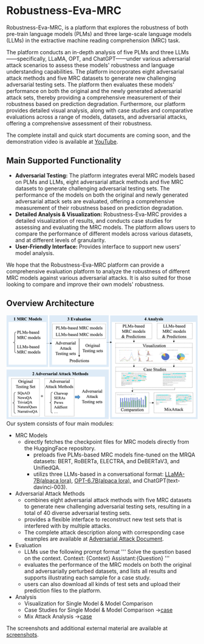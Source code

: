# Robustness-Eva-MRC

Robustness-Eva-MRC, is a platform that explores the robustness of both pre-train language models (PLMs) and three large-scale language models (LLMs) in the extractive machine reading comprehension (MRC) task. 

The platform conducts an in-depth analysis of five PLMs and three LLMs——specifically, LLaMA, OPT, and ChatGPT——under various adversarial attack scenarios to assess these models' robustness and language understanding capabilities.
The platform incorporates eight adversarial attack methods and five MRC datasets to generate new challenging adversarial testing sets. 
The platform then evaluates these models' performance on both the original and the newly generated adversarial attack sets, thereby providing a comprehensive measurement of their robustness based on prediction degradation.
Furthermore, our platform provides detailed visual analysis, along with case studies and comparative evaluations across a range of models, datasets, and adversarial attacks, offering a comprehensive assessment of their robustness.


The complete install and quick start documents are coming soon, and the demonstration video is available at [YouTube](https://www.youtube.com/watch?v=p0yO0n-iBz4&t=7s).


## Main Supported Functionality 
* **Adversarial Testing:** 
  The platform integrates everal MRC models based on PLMs and LLMs, eight adversarial attack methods and five MRC datasets to generate challenging adversarial testing sets. The performance of the models on both the original and newly generated adversarial attack sets are evaluated, offering a comprehensive measurement of their robustness based on prediction degradation.
* **Detailed Analysis & Visualization:** 
  Robustness-Eva-MRC provides a detailed visualization of results, and conducts case studies for assessing and evaluating the MRC models. 
  The platform allows users to compare the performance of different models across various datasets, and at different levels of granularity.
* **User-Friendly Interface:** 
  Provides interface to support new users’ model analysis.

We hope that the Robustness-Eva-MRC platform can provide a comprehensive evaluation platform to analyze the robustness of different MRC models against various adversarial attacks. 
It is also suited for those looking to compare and improve their own models' robustness.


## Overview Architecture
![alt 属性文本](./src/framework.png)
Our system consists of four main modules: 
* MRC Models
   * directly fetches the checkpoint files for MRC models directly from the HuggingFace repository. 
     * preloads five PLMs-based MRC models fine-tuned on the MRQA datasets: BERT, RoBERTa, ELECTRA, and DeBERTaV3, and UnifiedQA.
     * utilizs three LLMs-based in a conversational format: [LLaMA-7B(alpaca lora)](https://huggingface.co/chainyo/alpaca-lora-7b), [OPT-6.7B(alpaca lora)](https://huggingface.co/rcshubhadeep/opt-6.7b-lora-alpaca
), and ChatGPT(text-davinci-003).
* Adversarial Attack Methods
   * combines eight adversarial attack methods with five MRC datasets to generate new challenging adversarial testing sets, resulting in a total of 40 diverse adversarial testing sets.
   * provides a flexible interface to reconstruct new test sets that is interfered with by multiple attacks.
   * The complete attack description along with corresponding case examples are available at [Adversarial Attack Document](https://github.com/distantJing/Robustness-Eva-MRC/tree/main/Adversarial%20Attack%20Document).
* Evaluation
   *  LLMs use the following prompt format
      '''
      Solve the question based on the context.
        Context: {Context}
        Assistant:{Question}
      '''
   * evaluates the performance of the MRC models on both the original and adversarially perturbed datasets, and lists all results and supports illustrating each sample for a case study.
   * users can also download all kinds of test sets and upload their prediction files to the platform.
* Analysis 
   * Visualization for Single Model & Model Comparison
   * Case Studies for Single Model & Model Comparison ->[case](https://github.com/distantJing/Robustness-Eva-MRC/tree/main/Case)
   * Mix Attack Analysis ->[case](https://github.com/distantJing/Robustness-Eva-MRC/tree/main/Case)
  

The screenshots and additional external material are available at [screenshots](https://github.com/distantJing/Robustness-Eva-MRC/tree/main/screenshots).

